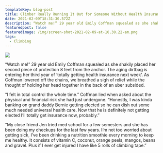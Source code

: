 ```yaml
---
templateKey: blog-post
title: Climber Really Running It Out for Someone Without Health Insurance
date: 2021-02-09T18:31:30.572Z
description: “Watch me!” 29 year old Emily Coffman squealed as she shakily placed her second piece of protection 8 feet from the anchor.
featuredpost: false
featuredimage: /img/screen-shot-2021-02-09-at-10.30.22-am.png
tags:
  - Climbing
---
```

![](/img/screen-shot-2021-03-05-at-7.28.41-am.png)

“Watch me!” 29 year old Emily Coffman squealed as she shakily placed her second piece of protection 8 feet from the anchor. The aging dirtbag is entering her third year of ‘totally getting health insurance next week’. As Coffman lowered off the chains, we breathed a sigh of relief while the thought of holding her head together in the back of an uber subsided.



“I felt in total control the whole time.” Coffman lied when asked about the physical and financial risk she had just undergone. “Honestly, I was kinda banking on grand daddy Bernie getting elected so he can dish out some much needed universal health care. Now that he is definitely not getting elected I’ll totally get insurance now, probably.”



“My close friend Jen tried med school for a few semesters and she has been doing my checkups for the last few years. I’m not too worried about getting sick, I’ve been drinking a nutrition smoothie every morning to keep me healthy. It consists of vitamin C, coconut, orange peels, mangos, beans and gravel. Plus if I ever get injured I have like 5 rolls of climbing tape.”
